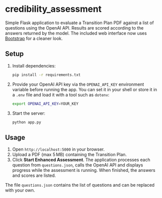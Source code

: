 # credibility_assessment

Simple Flask application to evaluate a Transition Plan PDF against a list of
questions using the OpenAI API. Results are scored according to the answers
returned by the model.
The included web interface now uses [Bootstrap](https://getbootstrap.com/) for a
cleaner look.

## Setup

1. Install dependencies:
   ```bash
   pip install -r requirements.txt
   ```
2. Provide your OpenAI API key via the `OPENAI_API_KEY` environment variable
   before running the app. You can set it in your shell or store it in a `.env`
   file and load it with a tool such as `dotenv`:
   ```bash
   export OPENAI_API_KEY=YOUR_KEY
   ```
3. Start the server:
   ```bash
   python app.py
   ```

## Usage

1. Open `http://localhost:5000` in your browser.
2. Upload a PDF (max 5 MB) containing the Transition Plan.
3. Click **Start Enhanced Assessment**. The application processes each question
   from `questions.json`, calls the OpenAI API and displays progress while the
   assessment is running. When finished, the answers and scores are listed.

The file `questions.json` contains the list of questions and can be replaced
with your own.
